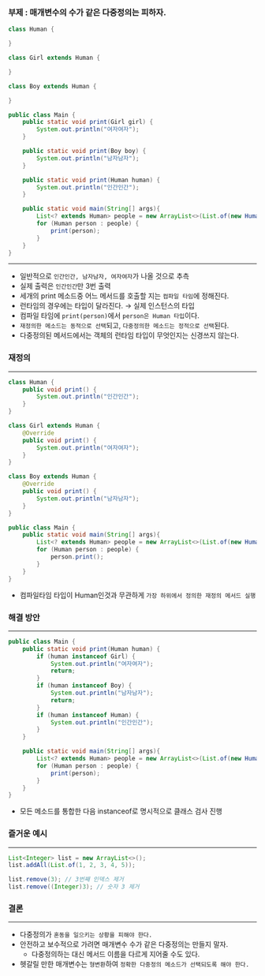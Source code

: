 ### 부제 : 매개변수의 수가 같은 다중정의는 피하자.

```java
class Human {

}

class Girl extends Human {

}

class Boy extends Human {

}
```

```java
public class Main {
    public static void print(Girl girl) {
        System.out.println("여자여자");
    }

    public static void print(Boy boy) {
        System.out.println("남자남자");
    }

    public static void print(Human human) {
        System.out.println("인간인간");
    }

    public static void main(String[] args){
        List<? extends Human> people = new ArrayList<>(List.of(new Human(), new Boy(), new Girl()));
        for (Human person : people) {
            print(person);
        }
    }
}
```

---

- 일반적으로 `인간인간, 남자남자, 여자여자`가 나올 것으로 추측
- 실제 출력은 `인간인간`만 3번 출력
- 세개의 print 메소드중 어느 메서드를 호출할 지는 `컴파일 타임`에 정해진다.
- 런타임의 경우에는 타입이 달라진다. → 실제 인스턴스의 타입
- 컴파일 타임에 `print(person)`에서 `person은 Human 타입`이다.
- `재정의한 메소드는 동적으로 선택`되고, `다중정의한 메소드는 정적으로 선택`된다.
- 다중정의된 메서드에서는 객체의 런타임 타입이 무엇인지는 신경쓰지 않는다.

### 재정의

---

```java
class Human {
    public void print() {
        System.out.println("인간인간");
    }
}

class Girl extends Human {
    @Override
    public void print() {
        System.out.println("여자여자");
    }
}

class Boy extends Human {
    @Override
    public void print() {
        System.out.println("남자남자");
    }
}

public class Main {
    public static void main(String[] args){
        List<? extends Human> people = new ArrayList<>(List.of(new Human(), new Boy(), new Girl()));
        for (Human person : people) {
            person.print();
        }
    }
}
```

- 컴파일타임 타입이 Human인것과 무관하게 `가장 하위에서 정의한 재정의 메서드 실행`

### 해결 방안

---

```java
public class Main {
    public static void print(Human human) {
        if (human instanceof Girl) {
            System.out.println("여자여자");
            return;
        }
        if (human instanceof Boy) {
            System.out.println("남자남자");
            return;
        }
        if (human instanceof Human) {
            System.out.println("인간인간");
        }
    }

    public static void main(String[] args){
        List<? extends Human> people = new ArrayList<>(List.of(new Human(), new Boy(), new Girl()));
        for (Human person : people) {
            print(person);
        }
    }
}
```

- 모든 메소드를 통합한 다음 instanceof로 명시적으로 클래스 검사 진행

### 즐거운 예시

---

```java
List<Integer> list = new ArrayList<>();
list.addAll(List.of(1, 2, 3, 4, 5));

list.remove(3); // 3번째 인덱스 제거
list.remove((Integer)3); // 숫자 3 제거
```

### 결론

---

- 다중정의가 `혼동을 일으키는 상황을 피해야 한다.`
- 안전하고 보수적으로 가려면 매개변수 수가 같은 다중정의는 만들지 말자.
    - 다중정의하는 대신 메서드 이름을 다르게 지어줄 수도 있다.
- 헷갈릴 만한 매개변수는 `형변환`하여 `정확한 다중정의 메소드가 선택되도록 해야 한다.`
